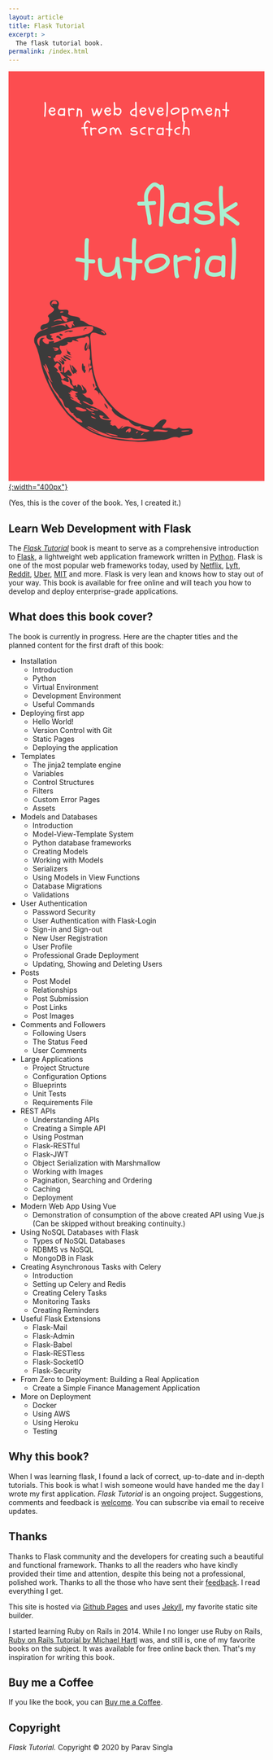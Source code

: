 ```yaml
---
layout: article
title: Flask Tutorial
excerpt: >
  The flask tutorial book.
permalink: /index.html
---
```


[![Flask Tutorial](/assets/images/cover.png){:width="400px"}](/book/preface)

(Yes, this is the cover of the book. Yes, I created it.)

## Learn Web Development with Flask

The [*Flask Tutorial*](/book/quick-start) book is meant to serve as a comprehensive introduction to [Flask](https://github.com/pallets/flask), a lightweight web application framework written in [Python](https://www.python.org/). Flask is one of the most popular web frameworks today, used by [Netflix](https://medium.com/netflix-techblog/automation-as-a-service-introducing-scriptflask-17a8e4ad954b), [Lyft](https://stackshare.io/lyft/lyft), [Reddit](https://stackshare.io/reddit/reddit), [Uber](https://stackshare.io/uber/partners-uber-com), [MIT](https://stackshare.io/mit/mit) and more. Flask is very lean and knows how to stay out of your way. This book is available for free online and will teach you how to develop and deploy enterprise-grade applications.

## What does this book cover?

The book is currently in progress. Here are the chapter titles and the planned content for the first draft of this book:

- Installation
  - Introduction
  - Python
  - Virtual Environment
  - Development Environment
  - Useful Commands
- Deploying first app
  - Hello World!
  - Version Control with Git
  - Static Pages
  - Deploying the application
- Templates
  - The jinja2 template engine
  - Variables
  - Control Structures
  - Filters
  - Custom Error Pages
  - Assets
- Models and Databases
  - Introduction
  - Model-View-Template System
  - Python database frameworks
  - Creating Models
  - Working with Models
  - Serializers
  - Using Models in View Functions
  - Database Migrations
  - Validations
- User Authentication
  - Password Security
  - User Authentication with Flask-Login
  - Sign-in and Sign-out
  - New User Registration
  - User Profile
  - Professional Grade Deployment
  - Updating, Showing and Deleting Users
- Posts
  - Post Model
  - Relationships
  - Post Submission
  - Post Links
  - Post Images
- Comments and Followers
  - Following Users
  - The Status Feed
  - User Comments
- Large Applications
  - Project Structure
  - Configuration Options
  - Blueprints
  - Unit Tests
  - Requirements File
- REST APIs
  - Understanding APIs
  - Creating a Simple API
  - Using Postman
  - Flask-RESTful
  - Flask-JWT
  - Object Serialization with Marshmallow
  - Working with Images
  - Pagination, Searching and Ordering
  - Caching
  - Deployment
- Modern Web App Using Vue
  - Demonstration of consumption of the above created API using Vue.js
  (Can be skipped without breaking continuity.)
- Using NoSQL Databases with Flask
  - Types of NoSQL Databases
  - RDBMS vs NoSQL
  - MongoDB in Flask
- Creating Asynchronous Tasks with Celery
  - Introduction
  - Setting up Celery and Redis
  - Creating Celery Tasks
  - Monitoring Tasks
  - Creating Reminders
- Useful Flask Extensions
  - Flask-Mail
  - Flask-Admin
  - Flask-Babel
  - Flask-RESTless
  - Flask-SocketIO
  - Flask-Security
- From Zero to Deployment: Building a Real Application
  - Create a Simple Finance Management Application
- More on Deployment
  - Docker
  - Using AWS
  - Using Heroku
  - Testing

## Why this book?

When I was learning flask, I found a lack of correct, up-to-date and in-depth tutorials. This book is what I wish someone would have handed me the day I wrote my first application. *Flask Tutorial* is an ongoing project. Suggestions, comments and feedback is [welcome](mailto:feedback@flasktutorial.org). You can subscribe via email to receive updates.

## Thanks

Thanks to Flask community and the developers for creating such a beautiful and functional framework. Thanks to all the readers who have kindly provided their time and attention, despite this being not a professional, polished work. Thanks to all the those who have sent their [feedback](mailto:feedback@flasktutorial.org). I read everything I get.

 This site is hosted via [Github Pages](https://pages.github.com/) and uses [Jekyll](https://jekyllrb.com/), my favorite static site builder.

I started learning Ruby on Rails in 2014. While I no longer use Ruby on Rails, [Ruby on Rails Tutorial by Michael Hartl](https://railstutorial.org/) was, and still is, one of my favorite books on the subject. It was available for free online back then. That's my inspiration for writing this book.

## Buy me a Coffee

If you like the book, you can [Buy me a Coffee](https://www.buymeacoffee.com/paravsingla).

## Copyright

*Flask Tutorial.* Copyright © 2020 by Parav Singla
